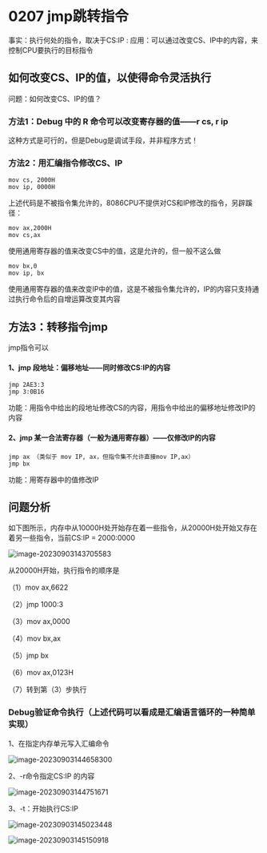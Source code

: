 # 0207 jmp跳转指令

事实：执行何处的指令，取决于CS:IP
: 应用：可以通过改变CS、IP中的内容，来控制CPU要执行的目标指令

## 如何改变CS、IP的值，以使得命令灵活执行

问题：如何改变CS、IP的值？

### 方法1：Debug 中的 R 命令可以改变寄存器的值——r cs, r ip

这种方式是可行的，但是Debug是调试手段，并非程序方式！

### 方法2：用汇编指令修改CS、IP

```assembly
mov cs, 2000H
mov ip, 0000H
```

上述代码是不被指令集允许的，8086CPU不提供对CS和IP修改的指令，另辟蹊径：

```assembly
mov ax,2000H
mov cs,ax
```
使用通用寄存器的值来改变CS中的值，这是允许的，但一般不这么做

```assembly
mov bx,0
mov ip, bx
```
使用通用寄存器的值来改变IP中的值，这是不被指令集允许的，IP的内容只支持通过执行命令后的自增运算改变其内容

## 方法3：转移指令jmp

jmp指令可以

#### 1、jmp 段地址：偏移地址——同时修改CS:IP的内容

```assembly
jmp 2AE3:3
jmp 3:0B16
```

功能：用指令中给出的段地址修改CS的内容，用指令中给出的偏移地址修改IP的内容

#### 2、jmp 某一合法寄存器（一般为通用寄存器）——仅修改IP的内容

```assembly
jmp ax （类似于 mov IP, ax，但指令集不允许直接mov IP,ax）
jmp bx
```

功能：用寄存器中的值修改IP  

## 问题分析

如下图所示，内存中从10000H处开始存在着一些指令，从20000H处开始又存在着另一些指令，当前CS:IP = 2000:0000

![image-20230903143705583](https://img.yatjay.top/md/image-20230903143705583.png)

从20000H开始，执行指令的顺序是

（1）mov ax,6622

（2）jmp 1000:3

（3）mov ax,0000

（4）mov bx,ax

（5）jmp bx

（6）mov ax,0123H

（7）转到第（3）步执行  

### Debug验证命令执行（上述代码可以看成是汇编语言循环的一种简单实现）

1、在指定内存单元写入汇编命令

![image-20230903144658300](https://img.yatjay.top/md/image-20230903144658300.png)

2、-r命令指定CS:IP 的内容

![image-20230903144751671](https://img.yatjay.top/md/image-20230903144751671.png)

3、-t：开始执行CS:IP 

![image-20230903145023448](https://img.yatjay.top/md/image-20230903145023448.png)

![image-20230903145150918](https://img.yatjay.top/md/image-20230903145150918.png)

